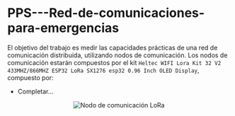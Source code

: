 # PPS---Red-de-comunicaciones-para-emergencias

El objetivo del trabajo es medir las capacidades prácticas de una red de comunicación distribuida, utilizando nodos de comunicación.
Los nodos de comunicación estarán compuestos por el kit `Heltec WIFI Lora Kit 32 V2 433MHZ/866MHZ ESP32 LoRa SX1276 esp32 0.96 Inch OLED Display`, compuesto por:

- Completar...

<p align="center">
  <img src="https://user-images.githubusercontent.com/64157418/121102965-35d44f80-c7d5-11eb-8e0e-ae933342aa42.jpeg"
       alt = "Nodo de comunicación LoRa">
</p>

